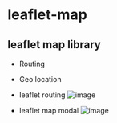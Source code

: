 # leaflet-map
## leaflet map library
- Routing 
- Geo location
 
- leaflet routing
![image](https://user-images.githubusercontent.com/62987311/120896658-3e485100-c642-11eb-882a-f806e77e629f.png)

- leaflet map modal
![image](https://user-images.githubusercontent.com/62987311/120896588-ff1a0000-c641-11eb-92fa-3f0a4f400743.png)
